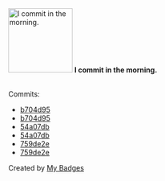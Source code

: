 <img src="https://my-badges.github.io/my-badges/morning-commits.png" alt="I commit in the morning." title="I commit in the morning." width="128">
<strong>I commit in the morning.</strong>
<br><br>

Commits:

- <a href="https://github.com/pfefferle/wordpress-activitypub/commit/b704d95cb4905f544557cb18aff8450174ee5965">b704d95</a>
- <a href="https://github.com/Automattic/wordpress-activitypub/commit/b704d95cb4905f544557cb18aff8450174ee5965">b704d95</a>
- <a href="https://github.com/pfefferle/wordpress-activitypub/commit/54a07db7ff73deadc2ea429ab843fee0870ef87c">54a07db</a>
- <a href="https://github.com/Automattic/wordpress-activitypub/commit/54a07db7ff73deadc2ea429ab843fee0870ef87c">54a07db</a>
- <a href="https://github.com/pfefferle/wordpress-activitypub/commit/759de2e0e33989b5c78bdf4f7cb14629e1ba5673">759de2e</a>
- <a href="https://github.com/Automattic/wordpress-activitypub/commit/759de2e0e33989b5c78bdf4f7cb14629e1ba5673">759de2e</a>


Created by <a href="https://github.com/my-badges/my-badges">My Badges</a>